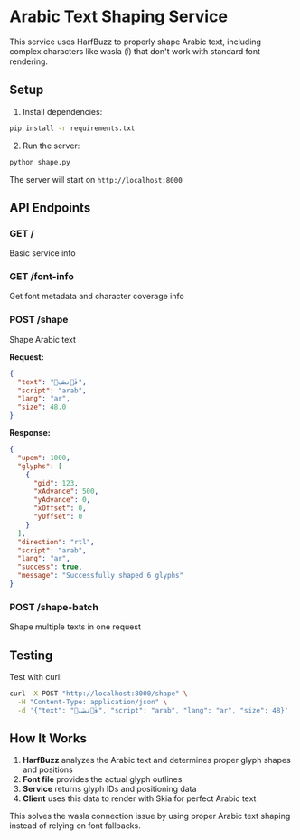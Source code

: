 # Arabic Text Shaping Service

This service uses HarfBuzz to properly shape Arabic text, including complex characters like wasla (ٱ) that don't work with standard font rendering.

## Setup

1. Install dependencies:
```bash
pip install -r requirements.txt
```

2. Run the server:
```bash
python shape.py
```

The server will start on `http://localhost:8000`

## API Endpoints

### GET /
Basic service info

### GET /font-info
Get font metadata and character coverage info

### POST /shape
Shape Arabic text

**Request:**
```json
{
  "text": "فَٱنصَبۡ",
  "script": "arab",
  "lang": "ar",
  "size": 48.0
}
```

**Response:**
```json
{
  "upem": 1000,
  "glyphs": [
    {
      "gid": 123,
      "xAdvance": 500,
      "yAdvance": 0,
      "xOffset": 0,
      "yOffset": 0
    }
  ],
  "direction": "rtl",
  "script": "arab",
  "lang": "ar",
  "success": true,
  "message": "Successfully shaped 6 glyphs"
}
```

### POST /shape-batch
Shape multiple texts in one request

## Testing

Test with curl:
```bash
curl -X POST "http://localhost:8000/shape" \
  -H "Content-Type: application/json" \
  -d '{"text": "فَٱنصَبۡ", "script": "arab", "lang": "ar", "size": 48}'
```

## How It Works

1. **HarfBuzz** analyzes the Arabic text and determines proper glyph shapes and positions
2. **Font file** provides the actual glyph outlines
3. **Service** returns glyph IDs and positioning data
4. **Client** uses this data to render with Skia for perfect Arabic text

This solves the wasla connection issue by using proper Arabic text shaping instead of relying on font fallbacks.
